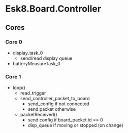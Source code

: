# Esk8.Board.Controller

## Cores
### Core 0
- display_task_0
  - send/read display queue
- batteryMeasureTask_0
### Core 1
- loop()
  - read_trigger
  - send_controller_packet_to_board
    - send_config if not connected
    - send packet otherwise
  - packetReceived()
    - send config if board_packet.id == 0
    - disp_queue if moving or stopped (on change)
